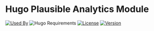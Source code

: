 # Hugo Plausible Analytics Module

[![Used By](https://img.shields.io/badge/dynamic/json?color=success&label=used+by&query=repositories_humanize&logo=hugo&style=flat-square&url=https://api.razonyang.com/v1/github/dependents/hugomods/plausible-analytics)](https://github.com/hugomods/plausible-analytics/network/dependents)
![Hugo Requirements](https://img.shields.io/badge/dynamic/json?color=important&label=requirements&query=requirements&logo=hugo&style=flat-square&url=https://api.razonyang.com/v1/hugo/modules/github.com/hugomods/plausible-analytics)
[![License](https://img.shields.io/github/license/hugomods/plausible-analytics?style=flat-square)](https://github.com/hugomods/plausible-analytics/blob/main/LICENSE)
[![Version](https://img.shields.io/github/v/tag/hugomods/plausible-analytics?label=version&style=flat-square)](https://github.com/hugomods/plausible-analytics/tags)
